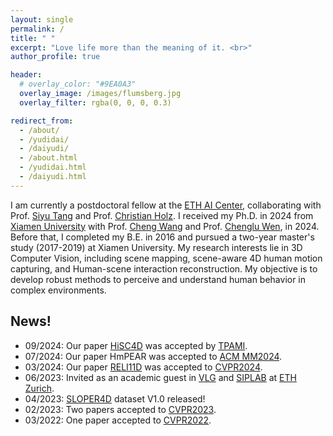 ```yaml
---
layout: single
permalink: /
title: " "
excerpt: "Love life more than the meaning of it. <br>"
author_profile: true

header:
  # overlay_color: "#9EA0A3"
  overlay_image: /images/flumsberg.jpg
  overlay_filter: rgba(0, 0, 0, 0.3)

redirect_from: 
  - /about/
  - /yudidai/
  - /daiyudi/
  - /about.html
  - /yudidai.html
  - /daiyudi.html
---
```


I am currently a postdoctoral fellow at the [ETH AI Center](https://ai.ethz.ch/), collaborating with Prof. [Siyu Tang](https://vlg.inf.ethz.ch/team/Prof-Dr-Siyu-Tang.html) and Prof. [Christian Holz](https://www.christianholz.net/). I received my Ph.D. in 2024 from [Xiamen University](https://en.xmu.edu.cn/) with Prof. [Cheng Wang](http://www.cwang93.net/index_en.htm) and Prof. [Chenglu Wen](https://asc.xmu.edu.cn/t/wenchenglu), in 2024. 
Before that, I completed my B.E. in 2016 and pursued a two-year master's study (2017-2019) at Xiamen University. 
My research interests lie in 3D Computer Vision, including scene mapping, scene-aware 4D human motion capturing, and Human-scene interaction reconstruction. 
My objective is to develop robust methods to perceive and understand human behavior in complex environments.


## News!
- 09/2024: Our paper [HiSC4D](http://www.lidarhumanmotion.net/hisc4d/) was accepted by [TPAMI](https://ieeexplore.ieee.org/document/10670484).
- 07/2024: Our paper HmPEAR was accepted to [ACM MM2024](https://2024.acmmm.org/).
- 03/2024: Our paper [RELI11D](http://www.lidarhumanmotion.net/reli11d/) was accepted to [CVPR2024](https://cvpr.thecvf.com/).
- 06/2023: Invited as an academic guest in [VLG](https://vlg.inf.ethz.ch/) and [SIPLAB](https://siplab.org/) at [ETH Zurich](https://ethz.ch/en.html).
- 04/2023: [SLOPER4D](http://www.lidarhumanmotion.net/data-sloper4d/) dataset V1.0 released!
- 02/2023: Two papers accepted to [CVPR2023](https://cvpr2023.thecvf.com/).
- 03/2022: One paper accepted to [CVPR2022](https://cvpr2022.thecvf.com/).

<script type="text/javascript" src="//rf.revolvermaps.com/0/0/3.js?i=5xqjws4jj9m&amp;b=5&amp;s=0&amp;m=1&amp;cl=ffffff&amp;co=010020&amp;cd=aa0000&amp;v0=60&amp;v1=60&amp;r=1" async="async"></script>